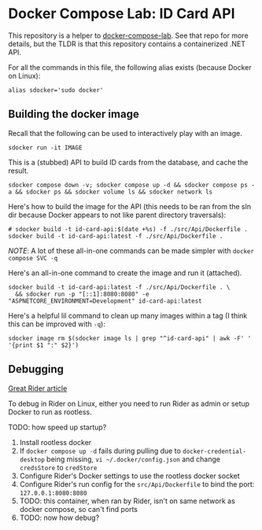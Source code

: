 # Docker Compose Lab: ID Card API

This repository is a helper to [docker-compose-lab](https://github.com/sawyerwatts/docker-compose-lab). See that repo
for more details, but the TLDR is that this repository contains a containerized .NET API.

For all the commands in this file, the following alias exists (because Docker on Linux):

```shell
alias sdocker='sudo docker'
```

## Building the docker image

Recall that the following can be used to interactively play with an image.

```shell
sdocker run -it IMAGE
```

This is a (stubbed) API to build ID cards from the database, and cache the result.

```shell
sdocker compose down -v; sdocker compose up -d && sdocker compose ps -a && sdocker ps && sdocker volume ls && sdocker network ls
```

Here's how to build the image for the API (this needs to be ran from the sln dir because Docker
appears to not like parent directory traversals):

```shell
# sdocker build -t id-card-api:$(date +%s) -f ./src/Api/Dockerfile .
sdocker build -t id-card-api:latest -f ./src/Api/Dockerfile .
```

*NOTE*: A lot of these all-in-one commands can be made simpler with `docker compose SVC -q`

Here's an all-in-one command to create the image and run it (attached).

```shell
sdocker build -t id-card-api:latest -f ./src/Api/Dockerfile . \
  && sdocker run -p "[::1]:8080:8080" -e "ASPNETCORE_ENVIRONMENT=Development" id-card-api:latest
```

Here's a helpful lil command to clean up many images within a tag (I think this can be improved with `-q`):

```shell
sdocker image rm $(sdocker image ls | grep "^id-card-api" | awk -F' ' '{print $1 ":" $2}')
```

## Debugging

[Great Rider article](https://blog.jetbrains.com/dotnet/2023/08/16/debugging-docker-and-docker-compose-solutions-with-jetbrains-rider/)

To debug in Rider on Linux, either you need to run Rider as admin or setup Docker to run as rootless.

TODO: how speed up startup?

1. Install rootless docker
2. If `docker compose up -d` fails during pulling due to `docker-credential-desktop` being missing,
   `vi ~/.docker/config.json` and change `credsStore` to `credStore`
3. Configure Rider's Docker settings to use the rootless docker socket
4. Configure Rider's run config for the `src/Api/Dockerfile` to bind the port: `127.0.0.1:8080:8080`
5. TODO: this container, when ran by Rider, isn't on same network as docker compose, so can't find ports
6. TODO: now how debug?

